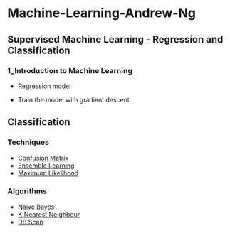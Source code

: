 # Machine-Learning-Andrew-Ng

## Supervised Machine Learning - Regression and Classification
### 1_Introduction to Machine Learning
<ul>
<li a href = 'https://github.com/PrashanthSingaravelan/Machine-Learning-Andrew-Ng/blob/main/Lecture%20Notes/Course-1_Supervised%20Machine%20Learning%20-%20Regression%20and%20Classification/1_Introduction%20to%20Machine%20Learning/1_Regression%20model.pdf'>Regression model</a></li>
</ul>

<ul>
<li a href ='https://github.com/PrashanthSingaravelan/Machine-Learning-Andrew-Ng/blob/main/Lecture%20Notes/Course-1_Supervised%20Machine%20Learning%20-%20Regression%20and%20Classification/1_Introduction%20to%20Machine%20Learning/2_Train%20the%20model%20with%20gradient%20descent.pdf'>Train the model with gradient descent</a></li>
</ul>


## Classification

### Techniques
<ul>
<li> <a href = 'https://github.com/PrashanthSingaravelan/Machine-Learning-Andrew-Ng/blob/main/ml_concepts/classification/confusion_matrix.docx'>Confusion Matrix</a> </li>
<li> <a href = 'https://github.com/PrashanthSingaravelan/Machine-Learning-Andrew-Ng/blob/main/ml_concepts/classification/ensemble%20learning.docx'>Ensemble Learning</a> </li>
<li> <a href = 'https://github.com/PrashanthSingaravelan/Machine-Learning-Andrew-Ng/blob/main/ml_concepts/classification/maximum_likelihood.docx'>Maximum Likelihood</a> </li>
</ul>

### Algorithms
<ul>
<li> <a href = "https://github.com/PrashanthSingaravelan/Machine-Learning-Andrew-Ng/blob/main/ml_concepts/classification/naive_bayes.docx">Naive Bayes</a> </li>
<li> <a href = 'https://github.com/PrashanthSingaravelan/Machine-Learning-Andrew-Ng/blob/main/ml_concepts/classification/k_nearest_neighbor.docx'>K Nearest Neighbour</a> </li>
<li> <a href = 'https://github.com/PrashanthSingaravelan/Machine-Learning-Andrew-Ng/blob/main/ml_concepts/classification/dbscan.docx'>DB Scan</a> </li>
</ul>
